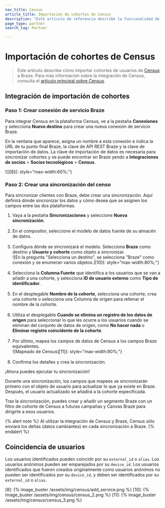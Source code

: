 ```yaml
---
nav_title: Census
article_title: Importación de cohortes de Census
description: "Este artículo de referencia describe la funcionalidad de importación de cohortes de Census, una plataforma de integración de datos que te permite crear dinámicamente segmentos de usuarios específicos con datos de tu almacén de datos."
page_type: partner
search_tag: Partner

---
```


# Importación de cohortes de Census

> Este artículo describe cómo importar cohortes de usuarios de [Census][1] a Braze. Para más información sobre la integración de Census, consulta el [artículo principal sobre Census]({{site.baseurl}}/partners/data_and_infrastructure_agility/workflow_automation/census/).

## Integración de importación de cohortes

### Paso 1: Crear conexión de servicio Braze

Para integrar Census en la plataforma Census, ve a la pestaña **Conexiones** y selecciona **Nuevo destino** para crear una nueva conexión de servicio Braze.

En la ventana que aparece, asigna un nombre a esta conexión e indica la URL de tu punto final Braze, la clave de API REST Braze y la clave de importación de datos. La clave de importación de datos es necesaria para sincronizar cohortes y se puede encontrar en Braze yendo a **Integraciones de socios** > **Socios tecnológicos** > **Census**.

![][8]{: style="max-width:60%;"}

### Paso 2: Crear una sincronización del censo

Para sincronizar clientes con Braze, debe crear una sincronización. Aquí definirá dónde sincronizar los datos y cómo desea que se asignen los campos entre las dos plataformas.

1. Vaya a la pestaña **Sincronizaciones** y seleccione **Nueva sincronización**.<br><br> 
2. En el compositor, seleccione el modelo de datos fuente de su almacén de datos.<br><br>
3. Configura dónde se sincronizará el modelo. Selecciona **Braze** como destino y **Usuario y cohorte** como objeto a sincronizar.<br>![En la pregunta "Selecciona un destino", se selecciona "Braze" como conexión y se enumeran varios objetos.][10]{: style="max-width:80%;"}<br><br>
4. Selecciona la **Columna Fuente** que identifica a los usuarios que se van a añadir a una cohorte, y selecciona **ID de usuario externo** como **Tipo de identificador**.<br><br>
5. En el desplegable **Nombre de la cohorte**, selecciona una cohorte, crea una cohorte o selecciona una Columna de origen para rellenar el nombre de la cohorte.<br><br>
6. Utiliza el desplegable **Cuando se elimina un registro de los datos de origen** para seleccionar lo que les ocurre a los usuarios cuando se eliminan del conjunto de datos de origen, como **No hacer nada** o **Eliminar registro coincidente de la cohorte**.<br><br>
7. Por último, mapea los campos de datos de Census a los campos Braze equivalentes.<br>![Mapeado de Census][11]{: style="max-width:80%;"}<br><br>
8. Confirma los detalles y crea la sincronización. 

¡Ahora puedes ejecutar tu sincronización!

Durante una sincronización, los campos que mapees se sincronizarán primero con el objeto de usuario para actualizar lo que ya existe en Braze. Después, el usuario actualizado se añadirá a la cohorte especificada.

Tras la sincronización, puedes crear y añadir un segmento Braze con un filtro de cohorte de Census a futuras campañas y Canvas Braze para dirigirte a esos usuarios. 

{% alert note %}
Al utilizar la integración de Census y Braze, Census sólo enviará los deltas (datos cambiantes) en cada sincronización a Braze.
{% endalert %}

## Coincidencia de usuarios

Los usuarios identificados pueden coincidir por su `external_id` o `alias`. Los usuarios anónimos pueden ser emparejados por su `device_id`. Los usuarios identificados que fueron creados originalmente como usuarios anónimos no pueden ser identificados por su `device_id`, y deben ser identificados por su `external_id` o `alias`.

[1]: https://www.getcensus.com/
[8]: {% image_buster /assets/img/census/add_service.png %}
[10]: {% image_buster /assets/img/census/census_2.png %}
[11]: {% image_buster /assets/img/census/census_3.png %}